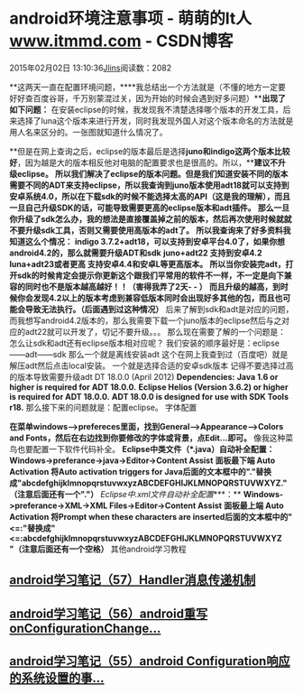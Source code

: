 
# android环境注意事项 - 萌萌的It人 www.itmmd.com - CSDN博客


2015年02月02日 13:10:36[Jlins](https://me.csdn.net/dyllove98)阅读数：2082


**这两天一直在配置环境问题，****我总结出一个方法就是（不懂的地方一定要好好查百度谷哥，千万别蒙混过关，因为开始的时候会遇到好多问题）****出现了如下问题：**
在安装eclipse的时候，我发现我不清楚选择哪个版本的开发工具，后来选择了luna这个版本来进行开发，同时我发现外国人对这个版本命名的方法就是用人名来区分的。一张图就知道什么情况了。

**但是在网上查询之后，eclipse的版本最后是选择****juno和indigo这两个版本比较好****，因为越是大的版本相反他对电脑的配置要求也是很高的。所以，****建议不升级eclipse。**
**所以我们解决了eclipse的版本问题。但是我们知道安装不同的版本需要不同的ADT来支持eclipse，所以我查询到juno版本使用adt18就可以支持到安卓系统4.0，所以在下载sdk的时候不能选择太高的API（这是我的理解），而且一旦自己升级SDK的话，可能导致需要更高的eclipse版本和adt插件。**
**那么一旦你升级了sdk怎么办，我的想法是直接覆盖掉之前的版本，然后再次使用时候就就不要升级sdk工具，否则又需要使用高版本的adt了。**
**所以我查询来了好多资料我知道这么个情况：**
**indigo 3.7.2+adt18，可以支持到安卓平台4.0了，如果你想android4.2的，那么就需要升级ADT和sdk**
**juno+adt22 支持到安卓4.2**
**luna+adt23或者更高 支持安卓4.4和安卓L等更高版本。**
**所以当你安装完adt，打开sdk的时候肯定会提示你更新这个跟我们平常用的软件不一样，不一定是向下兼容的同时也不是版本越高越好！！（害得我弄了2天- - ）**
**而且升级的越高，到时候你会发现4.2以上的版本考虑到兼容低版本同时会出现好多其他的包，而且也可能会导致无法执行。（后面遇到过这种情况）**
后来了解到sdk和adt是对应的问题，而我想写android4.2版本的，那么我需要下载一个juno版本的eclipse然后与之对应的adt22就可以开发了，切记不要升级。。。
那么现在需要了解的一个问题是：怎么让sdk和adt还有eclipse版本相对应呢？
我们安装的顺序最好是：eclipse——adt——sdk
那么一个就是离线安装adt 这个在网上我查到过（百度吧）就是解压adt然后点击local安装。
一个就是选择合适的安卓sdk版本 记得不要选择过高的版本导致需要升级adt
DT 18.0.0 (April 2012)
**Dependencies:**
**Java 1.6 or higher is required for ADT 18.0.0.**
**Eclipse Helios (Version 3.6.2) or higher is required for ADT 18.0.0.**
**ADT 18.0.0 is designed for use with SDK Tools r18.**
那么接下来的问题就是：配置eclipse。
字体配置

**在菜单windows-->prefereces里面，找到General-->Appearance-->Colors and Fonts，然后在右边找到你要修改的字体或背景，点Edit...即可。**
像我这种菜鸟也要配置一下软件代码补全。
**Eclipse中类文件（*.java）自动补全配置：**
**Windows->preferance->java->Editor->Content Assist**
**面板最下端 Auto Activation 将Auto activation triggers for Java后面的文本框中的"."替换成"abcdefghijklmnopqrstuvwxyzABCDEFGHIJKLMNOPQRSTUVWXYZ."（注意后面还有一个"."）**
**Eclipse中*.xml文件自动补全配置****：**
**Windows->preferance->XML->XML Files->Editor->Content Assist**
**面板最上端 Auto Activation 将Prompt when these characters are inserted后面的文本框中的"<=:"替换成"<=:abcdefghijklmnopqrstuvwxyzABCDEFGHIJKLMNOPQRSTUVWXYZ "（注意后面还有一个空格）**
其他android学习教程

## [android学习笔记（57）Handler消息传递机制](http://www.itmmd.com/201502/575.html)
## [android学习笔记（56）android重写onConfigurationChange...](http://www.itmmd.com/201501/570.html)
## [android学习笔记（55）android Configuration响应的系统设置的事...](http://www.itmmd.com/201501/568.html)


